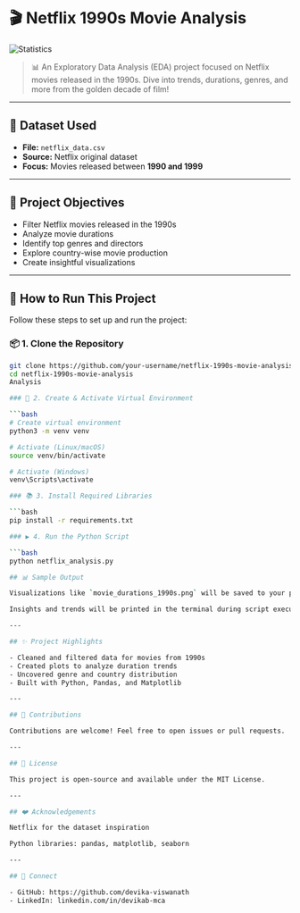 # 🎬 Netflix 1990s Movie Analysis


![Statistics](https://media.giphy.com/media/3o7TKtnuHOHHUjR38Y/giphy.gif)


> 📊 An Exploratory Data Analysis (EDA) project focused on Netflix movies released in the 1990s. Dive into trends, durations, genres, and more from the golden decade of film!

---

## 📁 Dataset Used

- **File:** `netflix_data.csv`
- **Source:** Netflix original dataset
- **Focus:** Movies released between **1990 and 1999**

---

## 📌 Project Objectives

- Filter Netflix movies released in the 1990s
- Analyze movie durations
- Identify top genres and directors
- Explore country-wise movie production
- Create insightful visualizations

---

## 🧪 How to Run This Project

Follow these steps to set up and run the project:

### 📦 1. Clone the Repository

```bash
git clone https://github.com/your-username/netflix-1990s-movie-analysis.git
cd netflix-1990s-movie-analysis
Analysis

### 🧰 2. Create & Activate Virtual Environment

```bash
# Create virtual environment
python3 -m venv venv

# Activate (Linux/macOS)
source venv/bin/activate

# Activate (Windows)
venv\Scripts\activate

### 📚 3. Install Required Libraries

```bash
pip install -r requirements.txt

### ▶️ 4. Run the Python Script

```bash
python netflix_analysis.py

## 📊 Sample Output

Visualizations like `movie_durations_1990s.png` will be saved to your project folder.

Insights and trends will be printed in the terminal during script execution.

---

## ✨ Project Highlights

- Cleaned and filtered data for movies from 1990s  
- Created plots to analyze duration trends  
- Uncovered genre and country distribution  
- Built with Python, Pandas, and Matplotlib  

---

## 🤝 Contributions

Contributions are welcome! Feel free to open issues or pull requests.

---

## 📜 License

This project is open-source and available under the MIT License.

---

## ❤️ Acknowledgements

Netflix for the dataset inspiration

Python libraries: pandas, matplotlib, seaborn

---

## 🔗 Connect

- GitHub: https://github.com/devika-viswanath  
- LinkedIn: linkedin.com/in/devikab-mca
